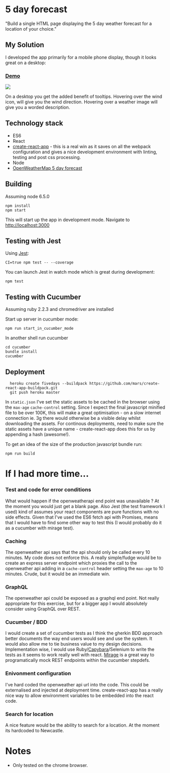 # 5 day forecast

"Build a single HTML page displaying the 5 day weather forecast for a location of your choice."

## My Solution

I developed the app primarily for a mobile phone display, though it looks great on a desktop:  

### [Demo](http://fivedays.herokuapp.com)

<a href="http://fivedays.herokuapp.com"><img src="https://raw.githubusercontent.com/coder36/5dayforecast/master/public/screenshot.png"/></a>

On a desktop you get the added benefit of tooltips.  Hovering over the wind icon, will give you the wind direction.  Hovering over a weather image will give you a worded description.

## Technology stack

* ES6
* React
* [create-react-app](https://github.com/facebookincubator/create-react-app) - this is a real win as it saves on all the webpack configuration and gives a nice development environment with linting, testing and post css processing.
* Node
* [OpenWeatherMap 5 day forecast](http://openweathermap.org/forecast5)

## Building
Assuming node 6.5.0

```
npm install
npm start
```
This will start up the app in development mode.
Navigate to [http://localhost:3000](http://localhost:3000)

## Testing with Jest
Using [Jest](https://facebook.github.io/jest/):

```
CI=true npm test -- --coverage
```

You can launch Jest in watch mode which is great during development:
```
npm test
```

## Testing with Cucumber
Assuming ruby 2.2.3 and chromedriver are installed

Start up server in cucumber mode:
```
npm run start_in_cucumber_mode
```

In another shell run cucumber

```
cd cucumber
bundle install
cucumber
```

## Deployment
```
  heroku create fivedays --buildpack https://github.com/mars/create-react-app-buildpack.git
  git push heroku master
```

In `static.json` I've set the static assets to be cached in the browser using the `max-age` `cache-control` setting. Since I expect the final javascript minified file to be over 100K, this will make a great optimisation - on a slow internet connection ie. 3g there would otherwise be a visible delay whilst downloading the assets. For continous deployments, need to make sure the static assets have a unique name - create-react-app does this for us by appending a hash (awesome!).

To get an idea of the size of the production javascript bundle run:
```
npm run build
```

# If I had more time...

### Test and code for error conditions
What would happen if the openweatherapi end point was unavailable ?  At the moment you would just get a blank page.  Also Jest (the test framework I used) kind of assumes your react components are pure functions with no side effects.  Given that I've used the ES6 fetch api with Promises, means that I would have to find some other way to test this (I would probably do it as a cucumber with mirage test).

### Caching
The openweather api says that the api should only be called every 10 minutes.  My code does not enforce this.  A really simple/fudge would be to create an express server endpoint which proxies the call to the openweather api adding in a `cache-control` header setting the `max-age` to 10 minutes.  Crude, but it would be an immediate win.      

### GraphQL
The openweather api could be exposed as a graphql end point.  Not really appropriate for this exercise, but for a bigger app I would absolutely consider using GraphQL over REST.

### Cucumber / BDD
I would create a set of cucumber tests as I think the gherkin BDD approach better documents the way end users would see and use the system.  It would also allow me to tie business value to my design decisions.  Implementation wise, I would use Ruby/[Capybara](https://github.com/jnicklas/capybara)/Selenium to write the tests as it seems to work really well with react.  [Mirage](https://github.com/lashd/mirage) is a great way to programatically mock REST endpoints within the cucumber stepdefs.

### Enivonment configuration
I've hard coded the openweather api url into the code.  This could be externalised and injected at deployment time.  create-react-app has a really nice way to allow environment variables to be embedded into the react code.

### Search for location
A nice feature would be the ability to search for a location.  At the moment its hardcoded to Newcastle.

# Notes

* Only tested on the chrome browser.
